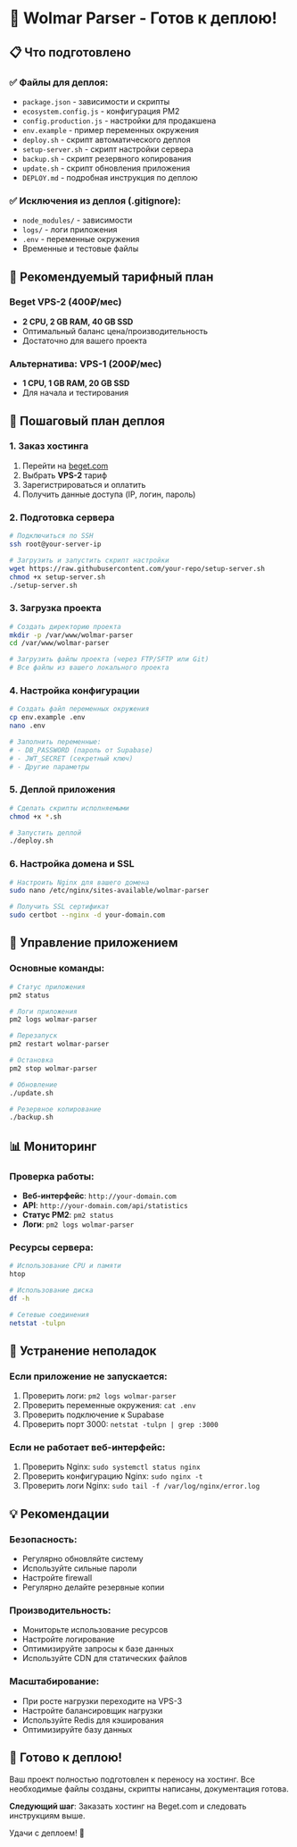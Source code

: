 # 🚀 Wolmar Parser - Готов к деплою!

## 📋 Что подготовлено

### ✅ Файлы для деплоя:
- `package.json` - зависимости и скрипты
- `ecosystem.config.js` - конфигурация PM2
- `config.production.js` - настройки для продакшена
- `env.example` - пример переменных окружения
- `deploy.sh` - скрипт автоматического деплоя
- `setup-server.sh` - скрипт настройки сервера
- `backup.sh` - скрипт резервного копирования
- `update.sh` - скрипт обновления приложения
- `DEPLOY.md` - подробная инструкция по деплою

### ✅ Исключения из деплоя (.gitignore):
- `node_modules/` - зависимости
- `logs/` - логи приложения
- `.env` - переменные окружения
- Временные и тестовые файлы

## 🎯 Рекомендуемый тарифный план

### **Beget VPS-2 (400₽/мес)**
- **2 CPU, 2 GB RAM, 40 GB SSD**
- Оптимальный баланс цена/производительность
- Достаточно для вашего проекта

### **Альтернатива: VPS-1 (200₽/мес)**
- **1 CPU, 1 GB RAM, 20 GB SSD**
- Для начала и тестирования

## 📝 Пошаговый план деплоя

### 1. **Заказ хостинга**
1. Перейти на [beget.com](https://beget.com)
2. Выбрать **VPS-2** тариф
3. Зарегистрироваться и оплатить
4. Получить данные доступа (IP, логин, пароль)

### 2. **Подготовка сервера**
```bash
# Подключиться по SSH
ssh root@your-server-ip

# Загрузить и запустить скрипт настройки
wget https://raw.githubusercontent.com/your-repo/setup-server.sh
chmod +x setup-server.sh
./setup-server.sh
```

### 3. **Загрузка проекта**
```bash
# Создать директорию проекта
mkdir -p /var/www/wolmar-parser
cd /var/www/wolmar-parser

# Загрузить файлы проекта (через FTP/SFTP или Git)
# Все файлы из вашего локального проекта
```

### 4. **Настройка конфигурации**
```bash
# Создать файл переменных окружения
cp env.example .env
nano .env

# Заполнить переменные:
# - DB_PASSWORD (пароль от Supabase)
# - JWT_SECRET (секретный ключ)
# - Другие параметры
```

### 5. **Деплой приложения**
```bash
# Сделать скрипты исполняемыми
chmod +x *.sh

# Запустить деплой
./deploy.sh
```

### 6. **Настройка домена и SSL**
```bash
# Настроить Nginx для вашего домена
sudo nano /etc/nginx/sites-available/wolmar-parser

# Получить SSL сертификат
sudo certbot --nginx -d your-domain.com
```

## 🔧 Управление приложением

### Основные команды:
```bash
# Статус приложения
pm2 status

# Логи приложения
pm2 logs wolmar-parser

# Перезапуск
pm2 restart wolmar-parser

# Остановка
pm2 stop wolmar-parser

# Обновление
./update.sh

# Резервное копирование
./backup.sh
```

## 📊 Мониторинг

### Проверка работы:
- **Веб-интерфейс**: `http://your-domain.com`
- **API**: `http://your-domain.com/api/statistics`
- **Статус PM2**: `pm2 status`
- **Логи**: `pm2 logs wolmar-parser`

### Ресурсы сервера:
```bash
# Использование CPU и памяти
htop

# Использование диска
df -h

# Сетевые соединения
netstat -tulpn
```

## 🚨 Устранение неполадок

### Если приложение не запускается:
1. Проверить логи: `pm2 logs wolmar-parser`
2. Проверить переменные окружения: `cat .env`
3. Проверить подключение к Supabase
4. Проверить порт 3000: `netstat -tulpn | grep :3000`

### Если не работает веб-интерфейс:
1. Проверить Nginx: `sudo systemctl status nginx`
2. Проверить конфигурацию Nginx: `sudo nginx -t`
3. Проверить логи Nginx: `sudo tail -f /var/log/nginx/error.log`

## 💡 Рекомендации

### Безопасность:
- Регулярно обновляйте систему
- Используйте сильные пароли
- Настройте firewall
- Регулярно делайте резервные копии

### Производительность:
- Мониторьте использование ресурсов
- Настройте логирование
- Оптимизируйте запросы к базе данных
- Используйте CDN для статических файлов

### Масштабирование:
- При росте нагрузки переходите на VPS-3
- Настройте балансировщик нагрузки
- Используйте Redis для кэширования
- Оптимизируйте базу данных

## 🎉 Готово к деплою!

Ваш проект полностью подготовлен к переносу на хостинг. Все необходимые файлы созданы, скрипты написаны, документация готова.

**Следующий шаг**: Заказать хостинг на Beget.com и следовать инструкциям выше.

Удачи с деплоем! 🚀







